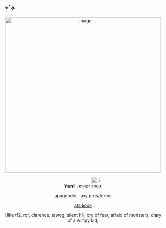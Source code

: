 ## ⋆˙⟡
<p align="center">
<img width="500" height="500" alt="image" src="https://i.pinimg.com/736x/9b/24/b5/9b24b59f0c27ec498ad7a2c9732f4b4d.jpg" />
<p align="center"> 𝗬𝗲𝗻𝗶 ◞ minor <img width="34" height="34" alt="image" src="https://64.media.tumblr.com/213be95032c3a31caf69ff516e2e55e4/37c00602f940db98-38/s75x75_c1/82fb50610a41598aa7faad2128e25989e8c59e72.pnj" />
  <p align="center"> apagender . any prns/terms
    
<p align="center">
  <a href="https://whatsurnamegirlfriend.atabook.org/" target="_blank">ata book</a> 

  <p align="center">i like tf2, rdr, clarence, tawog, silent hill, cry of fear, afraid of monsters, diary of a wimpy kid, 



















